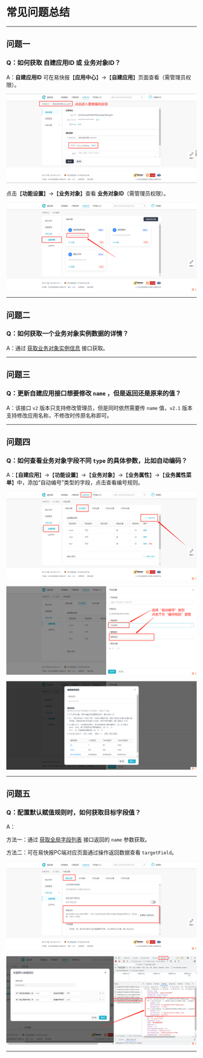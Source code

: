 # 常见问题总结

---
## 问题一

### Q：如何获取 **自建应用ID** 或 **业务对象ID**？

A：**自建应用ID** 可在易快报【**应用中心**】->【**自建应用**】页面查看（需管理员权限）。

![image](images/应用ID.png)

点击【**功能设置**】->【**业务对象**】查看 **业务对象ID**（需管理员权限）。

![image](images/业务对象ID.png)

---
## 问题二

### Q：如何获取一个业务对象实例数据的详情？

A：通过 [获取业务对象实例信息](/docs/open-api/datalink/get-entity-object) 接口获取。

---
## 问题三

### Q：更新自建应用接口想要修改 `name` ，但是返回还是原来的值？

A：该接口 `v2` 版本只支持修改管理员，但是同时依然需要传 `name` 值，`v2.1` 版本支持修改应用名称，不修改时传原名称即可。

---
## 问题四

### Q：如何查看业务对象字段不同 `type` 的具体参数，比如自动编码？

A：【**自建应用**】->【**功能设置**】->【**业务对象**】->【**业务属性**】->【**业务属性菜单**】中，添加“自动编号”类型的字段，点击查看编号规则。

![image](images/配置业务对象.png)

![image](images/自动编号类型.png)

![image](images/编号规则.png)

---
## 问题五

### Q：配置默认赋值规则时，如何获取目标字段值？

A：

方法一：通过 [获取全局字段列表](/docs/open-api/forms/get-customs-param) 接口返回的 `name` 参数获取。

方法二：可在易快报PC端对应页面通过操作返回数据查看 `targetField`。

![赋值规则](images/赋值规则.png)

![赋值规则目标字段](images/赋值规则目标字段.png)

---